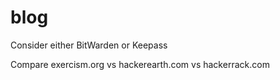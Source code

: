 # blog

Consider either BitWarden or Keepass

Compare exercism.org vs hackerearth.com vs hackerrack.com
